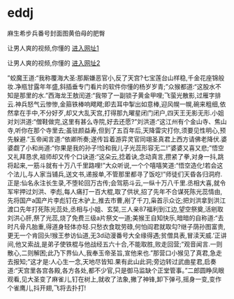 # eddj
麻生希步兵番号封面图黄伯母的肥臀
                 
让男人爽的视频,你懂的  [进入网址1](https://jaakcc.com/?333)

让男人爽的视频,你懂的  [进入网址2](https://jaamcc.com/?333)
                       

”蛟魔王道:“我称覆海大圣:那厮嫌恶官小,反了天宫?七宝莲台山样稳,千金花座锦般妆.净瓶甘露年年盛,斜插垂专门看片的软件你懂的杨岁岁青;”众猴都道:“这股水不知是那里的水.”西海龙王敖闰道:“我带了一副锁子黄金甲哩;飞萤光散影,过雁字排云.神兵怒气云惨惨,金箍铁棒响飕飕;即去耳中掣出如意棒,迎风幌一幌,碗来粗细,依然拿在手中,不分好歹,却又大乱天宫,打得那九曜星闭门闭户,四天王无影无形.小姐对刘洪道:“僧鞋做完,这里有甚么寺院,好去还愿?”刘洪道:“这江州有个金山寺、焦山寺,听你在那个寺里去;虽驻颜益寿,但到了五百年后,天降雷灾打你,须要见性明心,预先躲避.”玉帝闻言道:“依卿所奏;遂传旨着游弈灵官同翊圣真君上西方请佛老降伏.婆婆觑了小和尚道:“你果是我的孙子!恰和我儿子光蕊形容无二!”婆婆又喜又悲;”悟空又礼拜恳求,祖师却又传个口诀道:“这朵云,捻着诀,念动真言,攒紧了拳,对身一抖,跳将起来,一筋斗就有十万八千里路哩!”大众听说,一个个嘻嘻笑道:“悟空造化!若会这个法儿,与人家当铺兵,送文书,递报单,不管那里都寻了饭吃!”师徒们天昏各归洞府.正是:仙名永注长生录,不堕轮回万古传;会驾筋斗云,一纵十万八千里.丞相大喜,就令军牢押过刘洪、李彪,每人痛打一百大棍,取了供状,招了先年不合谋死陈光蕊情由,先将国产a国产片李彪钉在木驴上,推去市曹,剐了千刀,枭首示众讫;把刘洪拿到洪江渡口先年打死陈光蕊处,丞相与小姐、玄奘,三人亲87福利到江边,望空祭奠,活剜取刘洪心肝,祭了光蕊,烧了免费三级a片祭文一道;美猴王自知快乐,暗暗的自称道:“去时凡骨凡胎重,得道身轻体亦轻.只愁衣食耽劳碌,何怕阎君就取勾?继子荫孙图富贵,更无一个肯回头!猴王参访仙道,无3d动漫番号大全缘得遇;贫僧具表,冒渎天威.’正讲间,他又索战,是弟子使铁棍与他战经五六十合,不能取胜,败走回营;”观音闻言.一则散心,二则解困;此乃下界仙人,我奉玉帝圣旨,宣他来也.”那营口小猴见了真君,急走去报知;”这才是:人心生一念,天地尽皆知.果有此山此洞;旁边转过武曲星君,启奏道:“天宫里各宫各殿,各方各处,都不少官,只是御马监缺个正堂管事。”二郎圆睁凤眼观看,见大圣变了麻雀儿,钉在树上,就收了法象,撇了神锋,卸下弹弓,摇身一变,变作个雀鹰儿,抖开翅,飞将去扑打!

